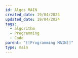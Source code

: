 ```yaml
---
id: Algos MAIN
created_date: 19/04/2024
updated_date: 19/04/2024
tags:
  - algorithm
  - Programming
  - Code
parent: "[[Programming MAIN]]"
type: main
---
```

